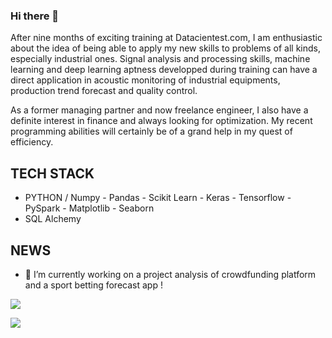 

### Hi there 👋

After nine months of exciting training at Datacientest.com, I am enthusiastic about the idea of being able to apply my new skills to problems of all kinds, especially industrial ones.
Signal analysis and processing skills, machine learning and deep learning aptness developped during training can have a direct application in  acoustic monitoring of industrial equipments, production trend forecast and quality control.

As a former managing partner and now freelance engineer, I also have a definite interest in finance and always looking for optimization. My recent programming abilities will certainly be of a grand help in my quest of efficiency.

## TECH STACK

- PYTHON / Numpy - Pandas - Scikit Learn - Keras - Tensorflow - PySpark - Matplotlib - Seaborn 
- SQL Alchemy

## NEWS

- 🔭 I’m currently working on a  project analysis of crowdfunding platform and a sport betting forecast app !


![](https://komarev.com/ghpvc/?username=LaurentHP-Martin)

![](https://github.com/LaurentHP-Martin/github-stats/blob/master/generated/overview.svg)
<!--
**LaurentHP-Martin/LaurentHP-Martin** is a ✨ _special_ ✨ repository because its `README.md` (this file) appears on your GitHub profile.

Here are some ideas to get you started:

- 🔭 I’m currently working on ...
- 🌱 I’m currently learning ...
- 👯 I’m looking to collaborate on ...
- 🤔 I’m looking for help with ...
- 💬 Ask me about ...
- 📫 How to reach me: ...
- 😄 Pronouns: ...
- ⚡ Fun fact: ...
-->
